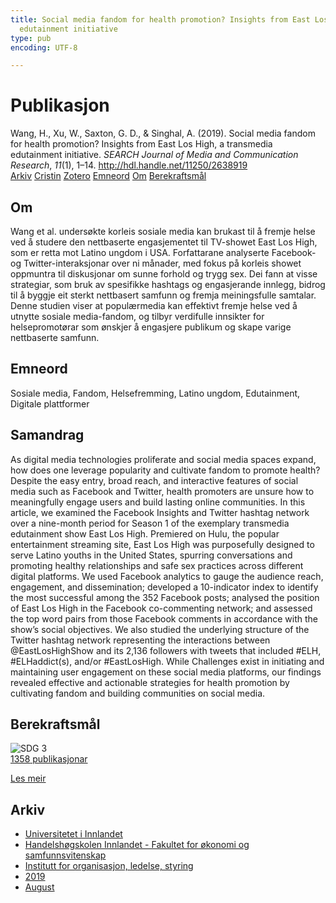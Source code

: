 ```yaml
---
title: Social media fandom for health promotion? Insights from East Los High, a transmedia
  edutainment initiative
type: pub
encoding: UTF-8

---
```

<h1>Publikasjon</h1>
<article id="csl-bib-container-DM74XFR4" class="csl-bib-container">
  <div class="csl-bib-body"> <div class="csl-entry">Wang, H., Xu, W., Saxton, G. D., &#38; Singhal, A. (2019). Social media fandom for health promotion? Insights from East Los High, a transmedia edutainment initiative. <i>SEARCH Journal of Media and Communication Research</i>, <i>11</i>(1), 1–14. <a href="http://hdl.handle.net/11250/2638919">http://hdl.handle.net/11250/2638919</a></div> </div>
  <div class="csl-bib-buttons">
    <a href="#taxonomy-article-DM74XFR4" alt="archive" class="csl-bib-button">Arkiv</a>
    <a href="https://app.cristin.no/results/show.jsf?id=1719584" alt="Cristin" class="csl-bib-button">Cristin</a>
    <a href="http://zotero.org/groups/5881554/items/DM74XFR4" alt="Zotero" class="csl-bib-button">Zotero</a>
    <a href="#keywords-article-DM74XFR4" alt="keywords" class="csl-bib-button">Emneord</a>
    <a href="#about-article-DM74XFR4" alt="about_pub" class="csl-bib-button">Om</a>
    <a href="#sdg-article-DM74XFR4" alt="sdg" class="csl-bib-button">Berekraftsmål</a>
  </div>
  <div id="csl-bib-meta-container-DM74XFR4"></div>
</article>
<div id="csl-bib-meta-DM74XFR4" class="csl-bib-meta">
  <article id="about-article-DM74XFR4" class="about_pub-article">
    <h1>Om</h1>
    Wang et al. undersøkte korleis sosiale media kan brukast til å fremje helse ved å studere den nettbaserte engasjementet til TV-showet East Los High, som er retta mot Latino ungdom i USA. Forfattarane analyserte Facebook- og Twitter-interaksjonar over ni månader, med fokus på korleis showet oppmuntra til diskusjonar om sunne forhold og trygg sex. Dei fann at visse strategiar, som bruk av spesifikke hashtags og engasjerande innlegg, bidrog til å byggje eit sterkt nettbasert samfunn og fremja meiningsfulle samtalar. Denne studien viser at populærmedia kan effektivt fremje helse ved å utnytte sosiale media-fandom, og tilbyr verdifulle innsikter for helsepromotørar som ønskjer å engasjere publikum og skape varige nettbaserte samfunn.
  </article>
  <article id="keywords-article-DM74XFR4" class="keywords-article">
    <h1>Emneord</h1>
    Sosiale media, Fandom, Helsefremming, Latino ungdom, Edutainment, Digitale plattformer
  </article>
  <article id="abstract-article-DM74XFR4" class="abstract-article">
    <h1>Samandrag</h1>
    As digital media technologies proliferate and social media spaces expand, how does one leverage popularity and cultivate fandom to promote health? Despite the easy entry, broad reach, and interactive features of social media such as Facebook and Twitter, health promoters are unsure how to meaningfully engage users and build lasting online communities. In this article, we examined the Facebook Insights and Twitter hashtag network over a nine-month period for Season 1 of the exemplary transmedia edutainment show East Los High. Premiered on Hulu, the popular entertainment streaming site, East Los High was purposefully designed to serve Latino youths in the United States, spurring conversations and promoting healthy relationships and safe sex practices across different digital platforms. We used Facebook analytics to gauge the audience reach, engagement, and dissemination; developed a 10-indicator index to identify the most successful among the 352 Facebook posts; analysed the position of East Los High in the Facebook co-commenting network; and assessed the top word pairs from those Facebook comments in accordance with the show’s social objectives. We also studied the underlying structure of the Twitter hashtag network representing the interactions between @EastLosHighShow and its 2,136 followers with tweets that included #ELH, #ELHaddict(s), and/or #EastLosHigh. While Challenges exist in initiating and maintaining user engagement on these social media platforms, our findings revealed effective and actionable strategies for health promotion by cultivating fandom and building communities on social media.
  </article>
  <article id="sdg-article-DM74XFR4" class="sdg-article">
    <h1>Berekraftsmål</h1>
    <div class="sdg-container"><div id="sdg3" class="sdg">
        <img src="{{< params subfolder >}}images/sdg/sdg03_nn.png" class="image" alt="SDG 3">
        <div class="sdg-overlay">
          <a href="{{< params subfolder >}}nn/archive/?sdg=3#archive" class="sdg-publication-count"><span>1358</span> publikasjonar</a>
          <p><a href="https://fn.no/om-fn/fns-baerekraftsmaal/god-helse-og-livskvalitet?lang=nno-NO" class="sdg-read-more">Les meir</a></p>
        </div>
      </div></div>
  </article>
  <article id="taxonomy-article-DM74XFR4" class="taxonomy-article">
    <h1>Arkiv</h1>
    <ul>
      <li><a href="{{< params subfolder >}}nn/archive/?key=3DCRN523">Universitetet i Innlandet</a></li>
      <li><a href="{{< params subfolder >}}nn/archive/?key=DU8Q9LN9">Handelshøgskolen Innlandet - Fakultet for økonomi og samfunnsvitenskap</a></li>
      <li><a href="{{< params subfolder >}}nn/archive/?key=4LUWR3ZM">Institutt for organisasjon, ledelse, styring</a></li>
      <li><a href="{{< params subfolder >}}nn/archive/?key=7GQPC2L9">2019</a></li>
      <li><a href="{{< params subfolder >}}nn/archive/?key=PZYFFFTB">August</a></li>
    </ul>
  </article>
</div>
